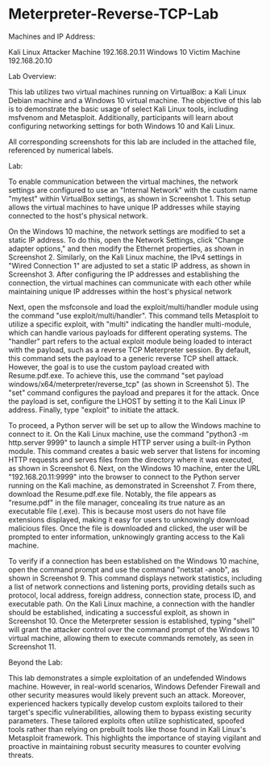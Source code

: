 # Meterpreter-Reverse-TCP-Lab

Machines and IP Address:

Kali Linux Attacker Machine 192.168.20.11
Windows 10 Victim Machine 192.168.20.10

Lab Overview:

This lab utilizes two virtual machines running on VirtualBox: a Kali Linux Debian machine and a Windows 10 virtual machine. The objective of this lab is to demonstrate the basic usage of select Kali Linux tools, including msfvenom and Metasploit. Additionally, participants will learn about configuring networking settings for both Windows 10 and Kali Linux.

All corresponding screenshots for this lab are included in the attached file, referenced by numerical labels.

Lab:

To enable communication between the virtual machines, the network settings are configured to use an "Internal Network" with the custom name "mytest" within VirtualBox settings, as shown in Screenshot 1. This setup allows the virtual machines to have unique IP addresses while staying connected to the host's physical network. 

On the Windows 10 machine, the network settings are modified to set a static IP address. To do this, open the Network Settings, click "Change adapter options," and then modify the Ethernet properties, as shown in Screenshot 2. Similarly, on the Kali Linux machine, the IPv4 settings in "Wired Connection 1" are adjusted to set a static IP address, as shown in Screenshot 3. After configuring the IP addresses and establishing the connection, the virtual machines can communicate with each other while maintaining unique IP addresses within the host's physical network

Next, open the msfconsole and load the exploit/multi/handler module using the command "use exploit/multi/handler". This command tells Metasploit to utilize a specific exploit, with "multi" indicating the handler multi-module, which can handle various payloads for different operating systems. The "handler" part refers to the actual exploit module being loaded to interact with the payload, such as a reverse TCP Meterpreter session. By default, this command sets the payload to a generic reverse TCP shell attack. However, the goal is to use the custom payload created with Resume.pdf.exe. To achieve this, use the command "set payload windows/x64/meterpreter/reverse_tcp" (as shown in Screenshot 5). The "set" command configures the payload and prepares it for the attack. Once the payload is set, configure the LHOST by setting it to the Kali Linux IP address. Finally, type "exploit" to initiate the attack.

To proceed, a Python server will be set up to allow the Windows machine to connect to it. On the Kali Linux machine, use the command "python3 -m http.server 9999" to launch a simple HTTP server using a built-in Python module. This command creates a basic web server that listens for incoming HTTP requests and serves files from the directory where it was executed, as shown in Screenshot 6.
Next, on the Windows 10 machine, enter the URL "192.168.20.11:9999" into the browser to connect to the Python server running on the Kali machine, as demonstrated in Screenshot 7. From there, download the Resume.pdf.exe file. Notably, the file appears as "resume.pdf" in the file manager, concealing its true nature as an executable file (.exe). This is because most users do not have file extensions displayed, making it easy for users to unknowingly download malicious files. Once the file is downloaded and clicked, the user will be prompted to enter information, unknowingly granting access to the Kali machine.

To verify if a connection has been established on the Windows 10 machine, open the command prompt and use the command "netstat -anob", as shown in Screenshot 9. This command displays network statistics, including a list of network connections and listening ports, providing details such as protocol, local address, foreign address, connection state, process ID, and executable path.
On the Kali Linux machine, a connection with the handler should be established, indicating a successful exploit, as shown in Screenshot 10. Once the Meterpreter session is established, typing "shell" will grant the attacker control over the command prompt of the Windows 10 virtual machine, allowing them to execute commands remotely, as seen in Screenshot 11.

Beyond the Lab: 

This lab demonstrates a simple exploitation of an undefended Windows machine. However, in real-world scenarios, Windows Defender Firewall and other security measures would likely prevent such an attack. Moreover, experienced hackers typically develop custom exploits tailored to their target's specific vulnerabilities, allowing them to bypass existing security parameters. These tailored exploits often utilize sophisticated, spoofed tools rather than relying on prebuilt tools like those found in Kali Linux's Metasploit framework. This highlights the importance of staying vigilant and proactive in maintaining robust security measures to counter evolving threats.




